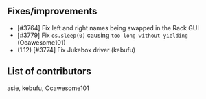 ## Fixes/improvements

* [#3764] Fix left and right names being swapped in the Rack GUI
* [#3779] Fix `os.sleep(0)` causing `too long without yielding` (Ocawesome101)
* (1.12) [#3774] Fix Jukebox driver (kebufu)

## List of contributors

asie, kebufu, Ocawesome101
